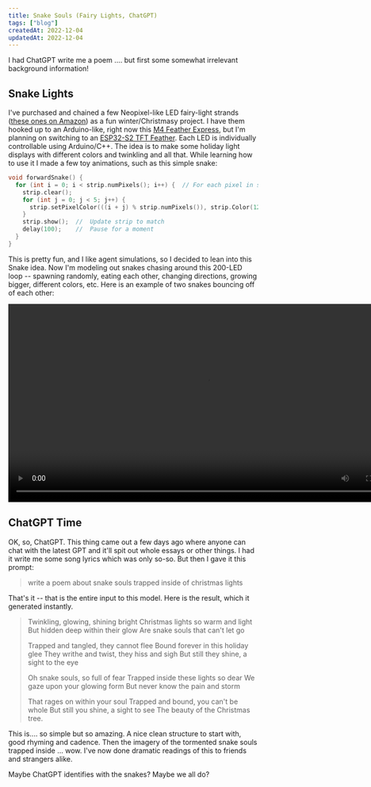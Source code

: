 ```yaml
---
title: Snake Souls (Fairy Lights, ChatGPT)
tags: ["blog"]
createdAt: 2022-12-04
updatedAt: 2022-12-04
---
```


I had ChatGPT write me a poem .... but first some somewhat irrelevant background information!

## Snake Lights

I've purchased and chained a few Neopixel-like LED fairy-light strands ([these ones on Amazon](https://www.amazon.com/dp/B0B4RTMG13)) as a fun winter/Christmasy project. I have them hooked up to an Arduino-like, right now this [M4 Feather Express](https://www.adafruit.com/product/3857), but I'm planning on switching to an [ESP32-S2 TFT Feather](https://www.adafruit.com/product/5300). Each LED is individually controllable using Arduino/C++. The idea is to make some holiday light displays with different colors and twinkling and all that. While learning how to use it I made a few toy animations, such as this simple snake:

```cpp
void forwardSnake() {
  for (int i = 0; i < strip.numPixels(); i++) {  // For each pixel in strip...
    strip.clear();
    for (int j = 0; j < 5; j++) {
      strip.setPixelColor(((i + j) % strip.numPixels()), strip.Color(128, 0, 32));  //  Set pixel's color (in RAM)
    }
    strip.show();  //  Update strip to match
    delay(100);    //  Pause for a moment
  }
}
```

This is pretty fun, and I like agent simulations, so I decided to lean into this Snake idea. Now I'm modeling out snakes chasing around this 200-LED loop -- spawning randomly, eating each other, changing directions, growing bigger, different colors, etc. Here is an example of two snakes bouncing off of each other:

 <video width="800" controls>
  <source src="/content/20221203-simple-snake-chase-noaudio.mp4" type="video/mp4">
</video>

## ChatGPT Time

OK, so, ChatGPT. This thing came out a few days ago where anyone can chat with the latest GPT and it'll spit out whole essays or other things. I had it write me some song lyrics which was only so-so. But then I gave it this prompt:

> write a poem about snake souls trapped inside of christmas lights

That's it -- that is the entire input to this model. Here is the result, which it generated instantly.

> Twinkling, glowing, shining bright
> Christmas lights so warm and light
> But hidden deep within their glow
> Are snake souls that can't let go
>
> Trapped and tangled, they cannot flee
> Bound forever in this holiday glee
> They writhe and twist, they hiss and sigh
> But still they shine, a sight to the eye
>
> Oh snake souls, so full of fear
> Trapped inside these lights so dear
> We gaze upon your glowing form
> But never know the pain and storm
>
> That rages on within your soul
> Trapped and bound, you can't be whole
> But still you shine, a sight to see
> The beauty of the Christmas tree.

This is.... so simple but so amazing. A nice clean structure to start with, good rhyming and cadence. Then the imagery of the tormented snake souls trapped inside ... wow. I've now done dramatic readings of this to friends and strangers alike.

Maybe ChatGPT identifies with the snakes? Maybe we all do?

